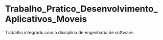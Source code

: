 # Trabalho_Pratico_Desenvolvimento_Aplicativos_Moveis
Trabalho integrado com a disciplina de engenharia de software.
